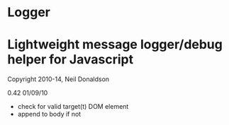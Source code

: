 Logger
======

Lightweight message logger/debug helper for Javascript
======================================================
Copyright 2010-14, Neil Donaldson

 
0.42 01/09/10
- check for valid target(t) DOM element
- append to body if not



